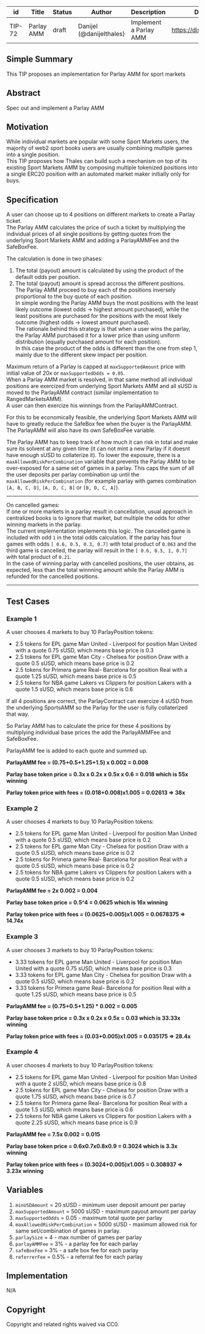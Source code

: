 | id | Title | Status | Author | Description | Discussions to | Created |
| ----------- | ----------- | ----------- | ----------- | ----------- | ----------- | ----------- |
| TIP-72 | Parlay AMM  | draft| Danijel (@danijelthales) | Implement a Parlay AMM | https://discord.gg/8bzFdpGTrp | 2022-07-28

## Simple Summary

This TIP proposes an implementation for Parlay AMM for sport markets

## Abstract

Spec out and implement a Parlay AMM

## Motivation

While individual markets are popular with some Sport Markets users, the majority of web2 sport books users are usually combining multiple games into a single position.  
This TIP proposes how Thales can build such a mechanism on top of its existing Sport Markets AMM by composing multiple tokenized positions into a single ERC20 position with an automated market maker initially only for buys.     

## Specification
A user can choose up to 4 positions on different markets to create a Parlay ticket.   
The Parlay AMM calculates the price of such a ticket by multiplying the individual prices of all single positions by getting quotes from the underlying Sport Markets AMM and adding a ParlayAMMFee and the SafeBoxFee.  

The calculation is done in two phases:  
1. The total (payout) amount is calculated by using the product of the default odds per position.  
2. The total (payout) amount is spread accross the different positions.  
The Parlay AMM proceed to buy each of the positions inversely proportional to the buy quote of each position.  
In simple wording the Parlay AMM buys the most positions with the least likely outcome (lowest odds -> highest amount purchased), while the least positions are purchased for the positions with the most likely outcome (highest odds -> lowest amount purchased).  
The rationale behind this strategy is that when a user wins the parlay, the Parlay AMM purchased it for a lower price than using uniform distribution (equally purchased amount for each position).  
In this case the product of the odds is different than the one from step 1, mainly due to the different skew impact per position.

Maximum return of a Parlay is capped at `maxSupportedAmount` price with initial value of 20x or `maxSupportedOdds = 0.05`.   
When a Parlay AMM market is resolved, in that same method all individual positions are exercized from underlying Sport Markets AMM and all sUSD is moved to the ParlayAMM contract (similar implementation to RangedMarketsAMM).   
A user can then exercize his winnings from the ParlayAMMContract.  

For this to be economically feasible, the underlying Sport Markets AMM will have to greatly reduce the SafeBox fee when the buyer is the ParlayAMM. The ParlayAMM will also have its own SafeBoxFee variable.     

The Parlay AMM has to keep track of how much it can risk in total and make sure its solvent at any given time (it can not mint a new Parlay if it doesnt have enough sUSD to collaterize it). To lower the exposure, there is a `maxAllowedRiskPerCombination` variable that prevents the Parlay AMM to be over-exposed for a same set of games in a parlay. This caps the sum of all the user deposits per parlay combination up until the `maxAllowedRiskPerCombination` (for example parlay with games combination `[A, B, C, D]`, `[A, D, C, B]` or `[B, D, C, A]`).

-------------
On cancelled games:  
If one or more markets in a parlay result in cancellation, usual approach in centralized books is to ignore that market, but multiple the odds for other winning markets in the parlay.   
The current implementation implements this logic. The cancelled game is included with odd `1` in the total odds calculation. If the parlay has four games with odds `[ 0.6, 0.5, 0.3, 0.7]` with total product of `0.063` and the third game is cancelled, the parlay will result in the `[ 0.6, 0.5, 1, 0.7]` with total product of `0.21`.   
In the case of winning parlay with cancelled positions, the user obtains, as expected, less than the total winnning amount while the Parlay AMM is refunded for the cancelled positions. 

-------------

## Test Cases  
### Example 1
A user chooses 4 markets to buy 10 ParlayPosition tokens:  
* 2.5 tokens for EPL game Man United - Liverpool for position Man United with a quote 0.75 sUSD, which means base price is 0.3 
* 2.5 tokens for EPL game Man City - Chelsea for position Draw with a quote 0.5 sUSD, which means base price is 0.2
* 2.5 tokens for Primera game Real- Barcelona for position Real with a quote 1.25 sUSD, which means base price is 0.5
* 2.5 tokens for NBA game Lakers vs Clippers for position Lakers with a quote 1.5 sUSD, which means base price is 0.6  

If all 4 positions are correct, the ParlayContract can exercize 4 sUSD from the underlying SportsAMM so the Parlay for the user is fully collaterized that way.    

So Parlay AMM has to calculate the price for these 4 positions by multiplying individual base prices the add the ParlayAMMFee and SafeBoxFee.  
    
ParlayAMM fee is added to each quote and summed up.  

**ParlayAMM fee = (0.75+0.5+1.25+1.5) x 0.002 = 0.008**    

**Parlay base token price = 0.3x x 0.2x x 0.5x x 0.6 = 0.018 which is 55x winning**   

**Parlay token price with fees = (0.018+0.008)x1.005 =  0.02613 => 38x**  


### Example 2
A user chooses 4 markets to buy 10 ParlayPosition tokens:  
* 2.5 tokens for EPL game Man United - Liverpool for position Man United with a quote 0.5 sUSD, which means base price is 0.2
* 2.5 tokens for EPL game Man City - Chelsea for position Draw with a quote 0.5 sUSD, which means base price is 0.2
* 2.5 tokens for Primera game Real- Barcelona for position Real with a quote 0.5 sUSD, which means base price is 0.2
* 2.5 tokens for NBA game Lakers vs Clippers for position Lakers with a quote 0.5 sUSD, which means base price is 0.2  

**ParlayAMM fee = 2x 0.002 = 0.004**    

**Parlay base token price = 0.5^4  = 0.0625 which is 16x winning**   

**Parlay token price with fees = (0.0625+0.005)x1.005 =  0.0678375 => 14.74x**  

### Example 3
A user chooses 3 markets to buy 10 ParlayPosition tokens:  
* 3.33 tokens for EPL game Man United - Liverpool for position Man United with a quote 0.75 sUSD, which means base price is 0.3 
* 3.33 tokens for EPL game Man City - Chelsea for position Draw with a quote 0.5 sUSD, which means base price is 0.2
* 3.33 tokens for Primera game Real- Barcelona for position Real with a quote 1.25 sUSD, which means base price is 0.5

**ParlayAMM fee = (0.75+0.5+1.25) * 0.002 = 0.005**    

**Parlay base token price = 0.3x x 0.2x x 0.5x  = 0.03 which is 33.33x winning**   

**Parlay token price with fees = (0.03+0.005)x1.005 =  0.035175 => 28.4x**  

### Example 4
A user chooses 4 markets to buy 10 ParlayPosition tokens:  
* 2.5 tokens for EPL game Man United - Liverpool for position Man United with a quote 2 sUSD, which means base price is 0.8
* 2.5 tokens for EPL game Man City - Chelsea for position Draw with a quote 1.75 sUSD, which means base price is 0.7
* 2.5 tokens for Primera game Real- Barcelona for position Real with a quote 1.5 sUSD, which means base price is 0.6
* 2.5 tokens for NBA game Lakers vs Clippers for position Lakers with a quote 2.25 sUSD, which means base price is 0.9  

**ParlayAMM fee = 7.5x 0.002 = 0.015**    

**Parlay base token price = 0.6x0.7x0.8x0.9  = 0.3024 which is 3.3x winning**   

**Parlay token price with fees = (0.3024+0.005)x1.005 =  0.308937 => 3.23x winning**  


## Variables
1. `minUSDAmount` = 20 sUSD - minimum user deposit amount per parlay
2. `maxSupportedAmount` = 5000 sUSD - maximum payout amount per parlay
3. `maxSupportedOdds` = 0.05 - maximum total quote per parlay
4. `maxAllowedRiskPerCombination` = 5000 sUSD - maximum allowed risk for same set/combination of games in parlay. 
5. `parlaySize` = 4 - max number of games per parlay
6. `parlayAMMFee` = 3% - a parlay fee for each parlay
7. `safeBoxFee`   = 3% - a safe box fee for each parlay
8. `referrerFee`  = 0.5% - a referral fee for each parlay

## Implementation
N/A
## Copyright
Copyright and related rights waived via CC0.
